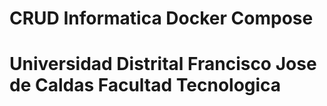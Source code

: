# CRUD Informatica Docker Compose
# Universidad Distrital Francisco Jose de Caldas Facultad Tecnologica
